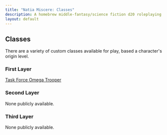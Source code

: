 ```yaml
---
title: "Natia Miscere: Classes"
description: A homebrew middle-fantasy/science fiction d20 roleplaying game system based on Pathfinder
layout: default
---
```


## Classes

There are a variety of custom classes available for play, based a character's origin level.

### First Layer

[Task Force Omega Trooper](/classes/first-layer/trooper.md)

### Second Layer

None publicly available.

### Third Layer

None publicly available.

